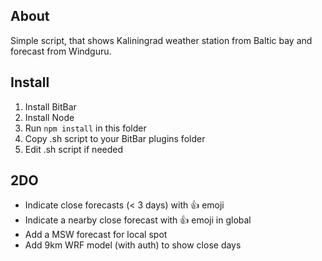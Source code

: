 ## About ##

Simple script, that shows Kaliningrad weather station from Baltic bay and forecast from Windguru.

## Install ##

1. Install BitBar
2. Install Node
3. Run `npm install` in this folder
4. Copy .sh script to your BitBar plugins folder
5. Edit .sh script if needed

## 2DO ##

* Indicate close forecasts (< 3 days) with :thumbsup: emoji
* Indicate a nearby close forecast with :thumbsup: emoji in global
* Add a MSW forecast for local spot
* Add 9km WRF model (with auth) to show close days
